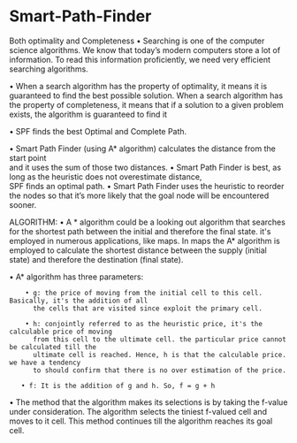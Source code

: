 # Smart-Path-Finder
Both optimality and Completeness
•	Searching is one of the computer science algorithms. We know that today’s modern computers store a lot of information. To read this information proficiently, we need very efficient searching algorithms.

•	When a search algorithm has the property of optimality, it means it is guaranteed to find the best possible solution. When a search algorithm has the property of completeness, it means that if a solution to a given problem exists, the algorithm is guaranteed to find it

•	SPF finds the best Optimal and Complete Path.

•	Smart Path Finder (using A* algorithm) calculates the distance from the start point               
            and it uses the sum of those two distances.
•	Smart Path Finder is best, as long as the heuristic does not overestimate distance,    
            SPF finds an optimal path.
•	Smart Path Finder uses the heuristic to reorder the nodes so that it’s more likely that the goal node will be encountered sooner.

ALGORITHM:
•	A * algorithm could be a looking out algorithm that searches for the shortest path between the initial and therefore the final state. it's employed in numerous applications, like maps. In maps the A* algorithm is employed to calculate the shortest distance between the supply (initial state) and therefore the destination (final state).

•	A* algorithm has three parameters:

        • g: the price of moving from the initial cell to this cell. Basically, it's the addition of all  
          the cells that are visited since exploit the primary cell.

        • h: conjointly referred to as the heuristic price, it's the calculable price of moving    
          from this cell to the ultimate cell. the particular price cannot be calculated till the   
          ultimate cell is reached. Hence, h is that the calculable price. we have a tendency 
          to should confirm that there is no over estimation of the price.
        
       • f: It is the addition of g and h. So, f = g + h
•	The method that the algorithm makes its selections is by taking the f-value under consideration. The algorithm selects the tiniest f-valued cell and moves to it cell. This method continues till the algorithm reaches its goal cell.
